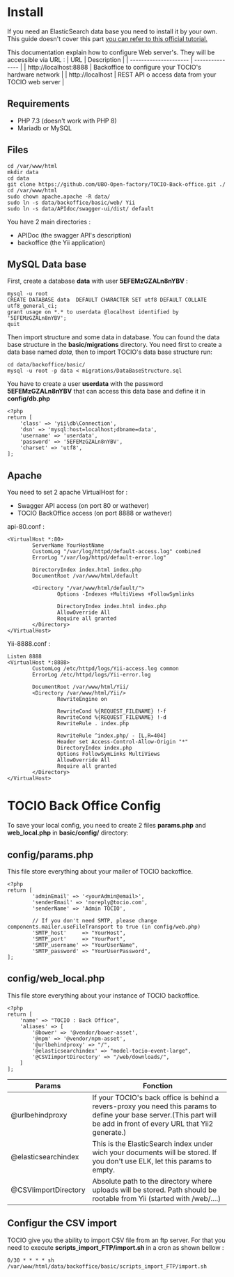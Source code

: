 # Install
If you need an ElasticSearch data base you need to install it by your own. 
This guide doesn't cover this part [you can refer to this official tutorial.](https://www.elastic.co/guide/en/elasticsearch/reference/current/install-elasticsearch.html)

This documentation explain how to configure Web server's. They will be accessible via URL :
| URL                   | Description     |
| --------------------- | --------------- |
| http://localhost:8888 | Backoffice to configure your TOCIO's hardware network |
| http://localhost      | REST API o access data from your TOCIO web server |

## Requirements
  - PHP 7.3 (doesn't work with PHP 8)
  - Mariadb or MySQL

## Files
```
cd /var/www/html
mkdir data
cd data 
git clone https://github.com/UBO-Open-factory/TOCIO-Back-office.git ./
cd /var/www/html
sudo chown apache.apache -R data/ 
sudo ln -s data/backoffice/basic/web/ Yii
sudo ln -s data/APIdoc/swagger-ui/dist/ default
```
You have 2 main directories :
* APIDoc (the swagger API's description)
* backoffice (the Yii application)


## MySQL Data base
First, create a database **data** with user **5EFEMzGZALn8nYBV** :
```
mysql -u root
CREATE DATABASE data  DEFAULT CHARACTER SET utf8 DEFAULT COLLATE utf8_general_ci;
grant usage on *.* to userdata @localhost identified by '5EFEMzGZALn8nYBV';
quit
```

Then import structure and some data in database.
You can found the data base structure in the __basic/migrations__ directory. 
You need first to create a data base named _data_, then to import TOCIO's data base structure run:

```
cd data/backoffice/basic/
mysql -u root -p data < migrations/DataBaseStructure.sql

```
You have to create a user __userdata__ with the password __5EFEMzGZALn8nYBV__ that can access this data base and define it in __config/db.php__
```
<?php
return [
    'class' => 'yii\db\Connection',
    'dsn' => 'mysql:host=localhost;dbname=data',
    'username' => 'userdata',
    'password' => '5EFEMzGZALn8nYBV',
    'charset' => 'utf8',
];
```


## Apache
You need to set 2 apache VirtualHost for :
- Swagger API access (on port 80 or wathever)
- TOCIO BackOffice access (on port 8888 or wathever)

api-80.conf :
```
<VirtualHost *:80>
        ServerName YourHostName
        CustomLog "/var/log/httpd/default-access.log" combined
        ErrorLog "/var/log/httpd/default-error.log"

        DirectoryIndex index.html index.php
        DocumentRoot /var/www/html/default

        <Directory "/var/www/html/default/">
                Options -Indexes +MultiViews +FollowSymlinks

                DirectoryIndex index.html index.php
                AllowOverride All
                Require all granted
        </Directory>
</VirtualHost>
```
Yii-8888.conf :
```
Listen 8888
<VirtualHost *:8888>
        CustomLog /etc/httpd/logs/Yii-access.log common
        ErrorLog /etc/httpd/logs/Yii-error.log

        DocumentRoot /var/www/html/Yii/
        <Directory /var/www/html/Yii/>
                RewriteEngine on

                RewriteCond %{REQUEST_FILENAME} !-f
                RewriteCond %{REQUEST_FILENAME} !-d
                RewriteRule . index.php

                RewriteRule ^index.php/ - [L,R=404]
                Header set Access-Control-Allow-Origin "*"
                DirectoryIndex index.php
                Options FollowSymLinks MultiViews
                AllowOverride All
                Require all granted
        </Directory>
</VirtualHost>
```


# TOCIO Back Office Config
To save your local config, you need to create 2 files __params.php__ and __web_local.php__ in __basic/config/__ directory:
## __config/params.php__ ##
This file store everything about your mailer of TOCIO backoffice.
```
<?php
return [
		'adminEmail' => '<yourAdmin@email>',
		'senderEmail' => 'noreply@tocio.com',
		'senderName' => 'Admin TOCIO',
		
		// If you don't need SMTP, please change components.mailer.useFileTransport to true (in config/web.php)
		'SMTP_host' 	=> "YourHost",
		'SMTP_port' 	=> "YourPort",
		'SMTP_username'	=> "YourUserName",
		'SMTP_password' => "YourUserPassword",
];
```

## __config/web_local.php__ ##
This file store everything about your instance of TOCIO backoffice.
```
<?php
return [
    'name' => "TOCIO : Back Office",
    'aliases' => [
        '@bower' => '@vendor/bower-asset',
        '@npm' => '@vendor/npm-asset',
        '@urlbehindproxy' => "/",
        '@elasticsearchindex' => "model-tocio-event-large",
        '@CSVIimportDirectory' => "/web/downloads/",       
    ]
];
```
| Params               | Fonction        |
| -------------------- | --------------- |
| @urlbehindproxy      | If your TOCIO's back office is behind a revers-proxy you need this params to define your base server.(This part will be add in front of every URL that Yii2 generate.) |
| @elasticsearchindex  | This is the ElasticSearch index under wich your documents will be stored. If you don't use ELK, let this params to empty. |
| @CSVIimportDirectory | Absolute path to the directory where uploads will be stored. Path should be rootable from Yii (started with /web/....) |



## Configur the CSV import
TOCIO give you the ability to import CSV file from an ftp server. For that you need to execute __scripts_import_FTP/import.sh__ in a cron as shown bellow :
```
0/30 * * * * sh /var/www/html/data/backoffice/basic/scripts_import_FTP/import.sh
```
